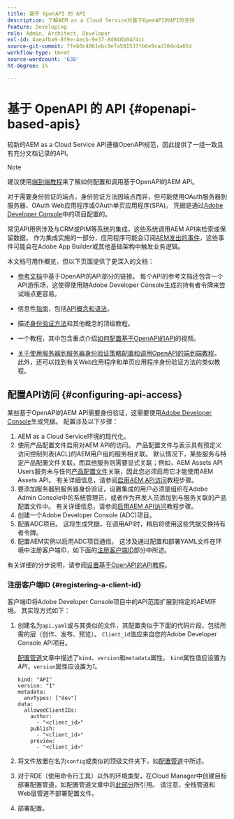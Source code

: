 ```yaml
---
title: 基于 OpenAPI 的 API
description: 了解AEM as a Cloud Service对基于OpenAPI的API的支持
feature: Developing
role: Admin, Architect, Developer
exl-id: 4aeafba9-8f9e-4ecb-9e37-8d048b0474cc
source-git-commit: 7feb0c4061ebc9e7a581537fb6e9cad104cda65d
workflow-type: tm+mt
source-wordcount: '638'
ht-degree: 1%

---
```


# 基于 OpenAPI 的 API {#openapi-based-apis}

较新的AEM as a Cloud Service API遵循OpenAPI规范，因此提供了一组一致且有充分文档记录的API。

>[!NOTE]
>
> 建议使用[端到端教程](https://experienceleague.adobe.com/zh-hans/docs/experience-manager-learn/cloud-service/aem-apis/invoke-openapi-based-aem-apis)来了解如何配置和调用基于OpenAPI的AEM API。

对于需要身份验证的端点，身份验证方法因端点而异，但可能使用OAuth服务器到服务器、OAuth Web应用程序或OAuth单页应用程序(SPA)。 凭据是通过[Adobe Developer Console](https://developer.adobe.com/developer-console/)中的项目配置的。

常见API用例涉及与CRM或PIM等系统的集成，这些系统调用AEM API来检索或保留数据。 作为集成实施的一部分，应用程序可能会订阅[AEM发出的事件](https://experienceleague.adobe.com/zh-hans/docs/experience-manager-learn/cloud-service/aem-eventing/overview)，这些事件可能会在Adobe App Builder或其他基础架构中触发业务逻辑。

本文档可用作概览，但以下页面提供了更深入的文档：

* [参考文档](https://developer.adobe.com/experience-cloud/experience-manager-apis/)中基于OpenAPI的API部分的链接。 每个API的参考文档还包含一个API游乐场，这使得使用随Adobe Developer Console生成的持有者令牌来尝试端点更容易。

* 信息性[指南](https://developer.adobe.com/experience-cloud/experience-manager-apis/guides/)，包括[API概念和语法](https://developer.adobe.com/experience-cloud/experience-manager-apis/guides/how-to/)。

* 描述[身份验证方法](https://experienceleague.adobe.com/zh-hans/docs/experience-manager-learn/cloud-service/aem-apis/openapis/overview#authentication-support)和其他概念的顶级教程。

* 一个教程，其中包含重点介绍[如何配置基于OpenAPI的API](https://experienceleague.adobe.com/zh-hans/docs/experience-manager-learn/cloud-service/aem-apis/openapis/setup)的视频。

* [关于使用服务器到服务器身份验证策略配置和调用OpenAPI的端到端教程](https://experienceleague.adobe.com/zh-hans/docs/experience-manager-learn/cloud-service/aem-apis/invoke-openapi-based-aem-apis)。 此外，还可以找到有关Web应用程序和单页应用程序身份验证方法的类似教程。

## 配置API访问 {#configuring-api-access}

某些基于OpenAPI的AEM API需要身份验证，这需要使用[Adobe Developer Console](https://developer.adobe.com/developer-console/)生成凭据。 配置涉及以下步骤：

1. AEM as a Cloud Service环境的现代化。
1. 使用产品配置文件启用对AEM API的访问。 产品配置文件与表示具有预定义访问控制列表(ACL)的AEM用户组的服务相关联。 默认情况下，某些服务与特定产品配置文件关联，而其他服务则需要显式关联；例如，AEM Assets API Users服务未与任何[产品配置文件](/help/onboarding/aem-cs-team-product-profiles.md#aem-product-profiles)关联，因此您必须启用它才能使用AEM Assets API。 有关详细信息，请参阅[启用AEM API访问](https://experienceleague.adobe.com/zh-hans/docs/experience-manager-learn/cloud-service/aem-apis/openapis/setup#enable-aem-apis-access)教程步骤。
1. 要添加服务器到服务器身份验证，设置集成的用户必须是组织在Adobe Admin Console中的系统管理员，或者作为开发人员添加到与服务关联的产品配置文件中。 有关详细信息，请参阅[启用AEM API访问](https://experienceleague.adobe.com/zh-hans/docs/experience-manager-learn/cloud-service/aem-apis/openapis/setup#enable-aem-apis-access)教程步骤。
1. 创建一个Adobe Developer Console (ADC)项目。
1. 配置ADC项目。 这将生成凭据，在调用API时，稍后将使用这些凭据交换持有者令牌。
1. 配置AEM实例以启用ADC项目通信。 这涉及通过配置和部署YAML文件在环境中注册客户端ID，如下面的[注册客户端ID](#registering-a-client-id)部分中所述。

有关详细的分步说明，请参阅[设置基于OpenAPI的API教程](https://experienceleague.adobe.com/zh-hans/docs/experience-manager-learn/cloud-service/aem-apis/openapis/setup)。

### 注册客户端ID {#registering-a-client-id}

客户端ID将Adobe Developer Console项目中的API范围扩展到特定的AEM环境。 其实现方式如下：

1. 创建名为`api.yaml`或与其类似的文件，其配置类似于下面的代码片段，包括所需的层（创作、发布、预览）。 `Client_id`值应来自您的Adobe Developer Console API项目。

   [配置管道](/help/operations/config-pipeline.md#common-syntax)文章中描述了`kind`、`version`和`metadata`属性。 `kind`属性值应设置为&#x200B;*API*，`version`属性应设置为&#x200B;*1*。

   ```
   kind: "API"
   version: "1"
   metadata:
     envTypes: ["dev"]
   data:
     allowedClientIDs:
       author:
         - "<client_id>"
       publish:
         - "<client_id>"
       preview:
         - "<client_id>"
   ```

1. 将文件放置在名为`config`或类似的顶级文件夹下，如[配置管道](/help/operations/config-pipeline.md#folder-structure)中所述。
1. 对于RDE（使用命令行工具）以外的环境类型，在Cloud Manager中创建目标部署配置管道，如配置管道文章中的[此部分](/help/operations/config-pipeline.md#creating-and-managing)所引用。 请注意，全栈管道和Web层管道不部署配置文件。
1. 部署配置。
